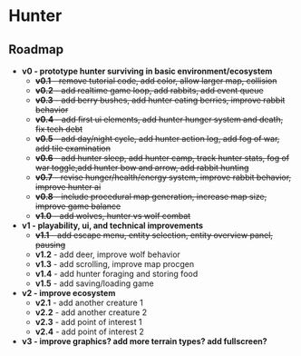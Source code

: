 # Hunter
## Roadmap
* **v0 - prototype hunter surviving in basic environment/ecosystem**
  * ~~**v0.1** - remove tutorial code, add color, allow larger map, collision~~
  * ~~**v0.2** - add realtime game loop, add rabbits, add event queue~~
  * ~~**v0.3** - add berry bushes, add hunter eating berries, improve rabbit behavior~~
  * ~~**v0.4** - add first ui elements, add hunter hunger system and death, fix tech debt~~
  * ~~**v0.5** - add day/night cycle, add hunter action log, add fog of war, add tile examination~~
  * ~~**v0.6** - add hunter sleep, add hunter camp, track hunter stats, fog of war toggle,add hunter bow and arrow, add rabbit hunting~~
  * ~~**v0.7** - revise hunger/health/energy system, improve rabbit behavior, improve hunter ai~~
  * ~~**v0.8** - include procedural map generation, increase map size, improve game balance~~
  * ~~**v1.0** - add wolves, hunter vs wolf combat~~
* **v1 - playability, ui, and technical improvements**
  - ~~**v1.1** - add escape menu, entity selection, entity overview panel, pausing~~
  - **v1.2** - add deer, improve wolf behavior
  - **v1.3** - add scrolling, improve map procgen
  - **v1.4** - add hunter foraging and storing food
  - **v1.5** - add saving/loading game
* **v2 - improve ecosystem**
  * **v2.1** - add another creature 1
  * **v2.2** - add another creature 2
  * **v2.3** - add point of interest 1
  * **v2.4** - add point of interest 2
* **v3 - improve graphics? add more terrain types? add fullscreen?**